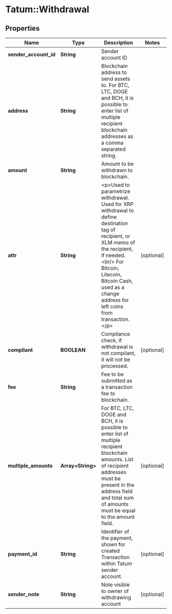 # Tatum::Withdrawal

## Properties
Name | Type | Description | Notes
------------ | ------------- | ------------- | -------------
**sender_account_id** | **String** | Sender account ID | 
**address** | **String** | Blockchain address to send assets to. For BTC, LTC, DOGE and BCH, it is possible to enter list of multiple recipient blockchain addresses as a comma separated string. | 
**amount** | **String** | Amount to be withdrawn to blockchain. | 
**attr** | **String** | &lt;p&gt;Used to parametrize withdrawal. Used for XRP withdrawal to define destination tag of recipient, or XLM memo of the recipient, if needed.&lt;br/&gt; For Bitcoin, Litecoin, Bitcoin Cash, used as a change address for left coins from transaction.&lt;/p&gt;  | [optional] 
**compliant** | **BOOLEAN** | Compliance check, if withdrawal is not compliant, it will not be processed. | [optional] 
**fee** | **String** | Fee to be submitted as a transaction fee to blockchain. | 
**multiple_amounts** | **Array&lt;String&gt;** | For BTC, LTC, DOGE and BCH, it is possible to enter list of multiple recipient blockchain amounts. List of recipient addresses must be present in the address field and total sum of amounts must be equal to the amount field. | [optional] 
**payment_id** | **String** | Identifier of the payment, shown for created Transaction within Tatum sender account. | [optional] 
**sender_note** | **String** | Note visible to owner of withdrawing account | [optional] 

